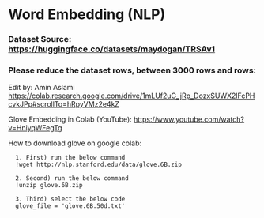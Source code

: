 # Word Embedding (NLP)

### Dataset Source: https://huggingface.co/datasets/maydogan/TRSAv1

### Please reduce the dataset rows, between 3000 rows and rows:

Edit by: Amin Aslami https://colab.research.google.com/drive/1mLUf2uG_jRp_DozxSUWX2lFcPHcvkJPp#scrollTo=hRpyVMz2e4kZ

Glove Embedding in Colab (YouTube): https://www.youtube.com/watch?v=HniyqWFegTg

How to download glove on google colab: 

      1. First) run the below command
      !wget http://nlp.stanford.edu/data/glove.6B.zip

      2. Second) run the below command
      !unzip glove.6B.zip

      3. Third) select the below code
      glove_file = 'glove.6B.50d.txt'
      
